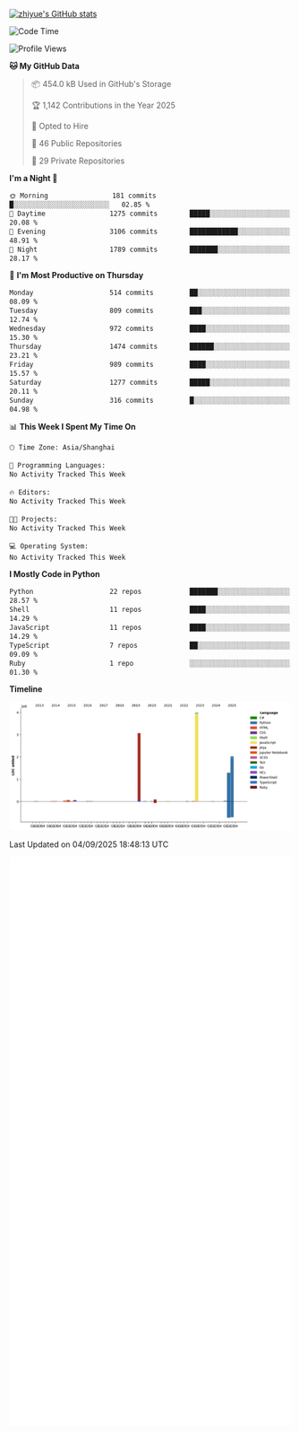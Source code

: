 
[![zhiyue's GitHub stats](https://github-readme-stats.vercel.app/api?username=zhiyue)](https://github.com/anuraghazra/github-readme-stats&&show_icons=true)

<!--START_SECTION:waka-->
![Code Time](http://img.shields.io/badge/Code%20Time-2%2C215%20hrs%2020%20mins-blue)

![Profile Views](http://img.shields.io/badge/Profile%20Views-2-blue)

**🐱 My GitHub Data** 

> 📦 454.0 kB Used in GitHub's Storage 
 > 
> 🏆 1,142 Contributions in the Year 2025
 > 
> 💼 Opted to Hire
 > 
> 📜 46 Public Repositories 
 > 
> 🔑 29 Private Repositories 
 > 
**I'm a Night 🦉** 

```text
🌞 Morning                181 commits         █░░░░░░░░░░░░░░░░░░░░░░░░   02.85 % 
🌆 Daytime                1275 commits        █████░░░░░░░░░░░░░░░░░░░░   20.08 % 
🌃 Evening                3106 commits        ████████████░░░░░░░░░░░░░   48.91 % 
🌙 Night                  1789 commits        ███████░░░░░░░░░░░░░░░░░░   28.17 % 
```
📅 **I'm Most Productive on Thursday** 

```text
Monday                   514 commits         ██░░░░░░░░░░░░░░░░░░░░░░░   08.09 % 
Tuesday                  809 commits         ███░░░░░░░░░░░░░░░░░░░░░░   12.74 % 
Wednesday                972 commits         ████░░░░░░░░░░░░░░░░░░░░░   15.30 % 
Thursday                 1474 commits        ██████░░░░░░░░░░░░░░░░░░░   23.21 % 
Friday                   989 commits         ████░░░░░░░░░░░░░░░░░░░░░   15.57 % 
Saturday                 1277 commits        █████░░░░░░░░░░░░░░░░░░░░   20.11 % 
Sunday                   316 commits         █░░░░░░░░░░░░░░░░░░░░░░░░   04.98 % 
```


📊 **This Week I Spent My Time On** 

```text
🕑︎ Time Zone: Asia/Shanghai

💬 Programming Languages: 
No Activity Tracked This Week

🔥 Editors: 
No Activity Tracked This Week

🐱‍💻 Projects: 
No Activity Tracked This Week

💻 Operating System: 
No Activity Tracked This Week
```

**I Mostly Code in Python** 

```text
Python                   22 repos            ███████░░░░░░░░░░░░░░░░░░   28.57 % 
Shell                    11 repos            ████░░░░░░░░░░░░░░░░░░░░░   14.29 % 
JavaScript               11 repos            ████░░░░░░░░░░░░░░░░░░░░░   14.29 % 
TypeScript               7 repos             ██░░░░░░░░░░░░░░░░░░░░░░░   09.09 % 
Ruby                     1 repo              ░░░░░░░░░░░░░░░░░░░░░░░░░   01.30 % 
```



**Timeline**

![Lines of Code chart](https://raw.githubusercontent.com/zhiyue/zhiyue/main/assets/bar_graph.png)


 Last Updated on 04/09/2025 18:48:13 UTC
<!--END_SECTION:waka-->

<!-- [![Top Langs](https://github-readme-stats.vercel.app/api/top-langs/?username=zhiyue)](https://github.com/anuraghazra/github-readme-stats) -->

![](./github-metrics.svg)

